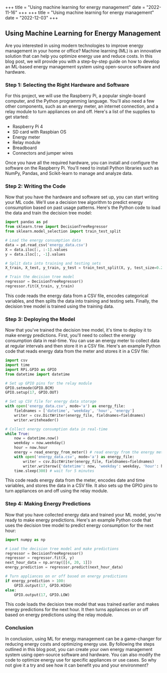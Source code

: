 +++
title = "Using machine learning for energy management"
date = "2022-11-16"
+++
+++
title = "Using machine learning for energy management"
date = "2022-12-03"
+++


## Using Machine Learning for Energy Management

Are you interested in using modern technologies to improve energy management in your home or office? Machine learning (ML) is an innovative solution that can help you optimize energy use and reduce costs. In this blog post, we will provide you with a step-by-step guide on how to develop an ML-based energy management system using open-source software and hardware.

### Step 1: Selecting the Right Hardware and Software

For this project, we will use the Raspberry Pi, a popular single-board computer, and the Python programming language. You'll also need a few other components, such as an energy meter, an internet connection, and a relay module to turn appliances on and off. Here's a list of the supplies to get started:

- Raspberry Pi 4
- SD card with Raspbian OS
- Energy meter
- Relay module
- Breadboard
- Connectors and jumper wires

Once you have all the required hardware, you can install and configure the software on the Raspberry Pi. You'll need to install Python libraries such as NumPy, Pandas, and Scikit-learn to manage and analyze data.

### Step 2: Writing the Code

Now that you have the hardware and software set up, you can start writing your ML code. We'll use a decision tree algorithm to predict energy consumption based on past usage patterns. Here's the Python code to load the data and train the decision tree model:

```python
import pandas as pd
from sklearn.tree import DecisionTreeRegressor
from sklearn.model_selection import train_test_split

# Load the energy consumption data
data = pd.read_csv('energy_data.csv')
X = data.iloc[:, :-1].values
y = data.iloc[:, -1].values

# Split data into training and testing sets
X_train, X_test, y_train, y_test = train_test_split(X, y, test_size=0.2, random_state=0)

# Train the decision tree model
regressor = DecisionTreeRegressor()
regressor.fit(X_train, y_train)
```

This code reads the energy data from a CSV file, encodes categorical variables, and then splits the data into training and testing sets. Finally, the decision tree model is trained using the training data.

### Step 3: Deploying the Model

Now that you've trained the decision tree model, it's time to deploy it to make energy predictions. First, you'll need to collect the energy consumption data in real-time. You can use an energy meter to collect data at regular intervals and then store it in a CSV file. Here's an example Python code that reads energy data from the meter and stores it in a CSV file:

```python
import csv
import time
import RPi.GPIO as GPIO
from datetime import datetime

# Set up GPIO pins for the relay module
GPIO.setmode(GPIO.BCM)
GPIO.setup(17, GPIO.OUT)

# Set up CSV file for energy data storage
with open('energy_data.csv', mode='a') as energy_file:
    fieldnames = ['datetime', 'weekday', 'hour', 'energy']
    writer = csv.DictWriter(energy_file, fieldnames=fieldnames)
    writer.writeheader()

# Collect energy consumption data in real-time
while True:
    now = datetime.now()
    weekday = now.weekday()
    hour = now.hour
    energy = read_energy_from_meter() # read energy from the energy meter
    with open('energy_data.csv', mode='a') as energy_file:
        writer = csv.DictWriter(energy_file, fieldnames=fieldnames)
        writer.writerow({'datetime': now, 'weekday': weekday, 'hour': hour, 'energy': energy})
    time.sleep(300) # wait for 5 minutes
```

This code reads energy data from the meter, encodes date and time variables, and stores the data in a CSV file. It also sets up the GPIO pins to turn appliances on and off using the relay module.

### Step 4: Making Energy Predictions

Now that you have collected energy data and trained your ML model, you're ready to make energy predictions. Here's an example Python code that uses the decision tree model to predict energy consumption for the next hour:

```python
import numpy as np

# Load the decision tree model and make predictions
regressor = DecisionTreeRegressor()
regressor = regressor.fit(X, y)
next_hour_data = np.array([[4, 20, 1]])
energy_prediction = regressor.predict(next_hour_data)

# Turn appliances on or off based on energy predictions
if energy_prediction > 100:
    GPIO.output(17, GPIO.HIGH)
else:
    GPIO.output(17, GPIO.LOW)
```

This code loads the decision tree model that was trained earlier and makes energy predictions for the next hour. It then turns appliances on or off based on energy predictions using the relay module.

### Conclusion

In conclusion, using ML for energy management can be a game-changer for reducing energy costs and optimizing energy use. By following the steps outlined in this blog post, you can create your own energy management system using open-source software and hardware. You can also modify the code to optimize energy use for specific appliances or use cases. So why not give it a try and see how it can benefit you and your environment?